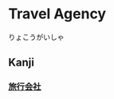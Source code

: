 # Travel Agency
りょこうがいしゃ
## Kanji
### [旅](Kanji/kanji-dict/旅.md)[行](Kanji/kanji-dict/行.md)[会](Kanji/kanji-dict/会.md)[社](Kanji/kanji-dict/社.md)